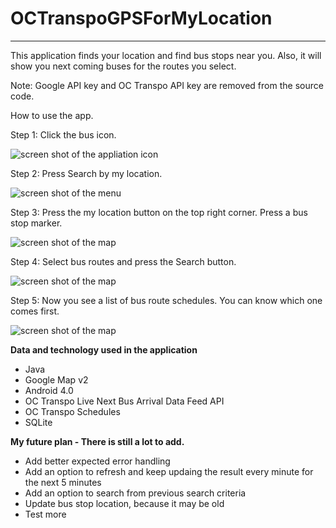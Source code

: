 OCTranspoGPSForMyLocation
=========================


----------------------------------------------------------------------
This application finds your location and find bus stops near you. Also, it will show you next coming buses for the routes you select.

Note: Google API key and OC Transpo API key are removed from the source code. 


How to use the app.


Step 1: Click the bus icon.


![screen shot of the appliation icon](https://raw.github.com/Makkurokurosuke/OCTranspoGPSForMyLocation/master/screenshot/Screenshot_1.png)


Step 2: Press Search by my location.


![screen shot of the menu](https://raw.github.com/Makkurokurosuke/OCTranspoGPSForMyLocation/master/screenshot/Screenshot_2.png)


Step 3: Press the my location button on the top right corner. Press a bus stop marker.


![screen shot of the map](https://raw.github.com/Makkurokurosuke/OCTranspoGPSForMyLocation/master/screenshot/Screenshot_3.png)


Step 4: Select bus routes and press the Search button.


![screen shot of the map](https://raw.github.com/Makkurokurosuke/OCTranspoGPSForMyLocation/master/screenshot/Screenshot_4.png)


Step 5: Now you see a list of bus route schedules. You can know which one comes first.


![screen shot of the map](https://raw.github.com/Makkurokurosuke/OCTranspoGPSForMyLocation/master/screenshot/Screenshot_5.png)



<b>Data and technology used in the application</b>
<ul>
<li>Java</li>
<li>Google Map v2</li>
<li>Android 4.0</li>
<li>OC Transpo Live Next Bus Arrival Data Feed API</li>
<li>OC Transpo Schedules</li>
<li>SQLite</li>
</ul>



<b>My future plan - There is still a lot to add.</b>
<ul>
<li>Add better expected error handling</li>
<li>Add an option to refresh and keep updaing the result every minute for the next 5 minutes</li>
<li>Add an option to search from previous search criteria</li>
<li>Update bus stop location, because it may be old</li>
<li>Test more</li>
</ul>
